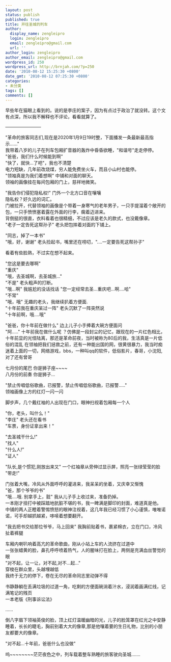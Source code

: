 ```yaml
---
layout: post
status: publish
published: true
title: 开往圣城的列车
author:
  display_name: zengleipro
  login: zengleipro
  email: zengleipro@gmail.com
  url: ''
author_login: zengleipro
author_email: zengleipro@gmail.com
wordpress_id: 250
wordpress_url: http://brnjah.com/?p=250
date: '2010-08-12 15:25:30 +0800'
date_gmt: '2010-08-12 07:25:30 +0800'
categories:
- 未分类
tags: []
comments: []
---
```

<p>早些年在猫眼上看到的。说的是李庄的案子，因为有点过于政治了就没转。这个文有点深，所以我不解释也不评论，看看就算了。</p>
<p>&mdash;&mdash;&mdash;&mdash;&mdash;&mdash;&mdash;&mdash;</p>
<p>"革命的旅客同志们,现在是2020年1月9日19时整，下面播发一条最新最高指示......"<br />
我带着八岁的儿子在列车包厢扩音器的轰炸中昏昏欲睡，"和谐号"走走停停。<br />
"爸爸，我们什么时候能到啊&rdquo;<br />
"快了，就快...了吧"，我也不清楚<br />
电力短缺，几年前改烧煤，穷人能免费坐火车，而且小山村也能停。<br />
"领袖真是为我们着想啊" 中铺和对面的聊天。<br />
领袖的画像挂在每间包厢的门上，慈祥地微笑。</p>
<p>"我告你们侵犯隐私权!" 门外一个北方口音在嚷嚷<br />
隐私权？好久远的词汇。<br />
门被拉开，代替领袖的画像是个带着一身寒气的老年男子，一只手提溜着个敞开的包，一只手愤愤塞着露在外面的行李，瘸着迈进来。<br />
背倒挺的很直，衣料看着也很精细，不过应该是老久的款式，也没戴像章。<br />
"老子一定告死这帮孙子" 老头把包摔着对面的下铺上。</p>
<p>"同志，掉了一本书"<br />
"哦，好，谢谢" 老头捡起书，嘴里还在唠叨，"....一定要告死这帮孙子"</p>
<p>看着有些脸熟，不过实在想不起来。</p>
<p>"您这是要去哪啊"<br />
"重庆"<br />
"哦，去圣城啊，去圣城旅..."<br />
"不是" 老头粗声的打断。<br />
"哦...啊" 我尴尬的没话找话 "您一定经常去圣...重庆吧...啊....哈"<br />
"不常"<br />
"哦，哦" 无趣的老头，我继续扒着方便面.<br />
"十年前我在重庆呆过一阵" 老头沉默了一阵突然说<br />
"十年前啊，哦....哦"</p>
<p>"爸爸，你十年前在做什么" 边上儿子小手捧着大碗方便面问<br />
"阿....." 十年前我在做什么呢 ？仿佛是一段封尘的记忆，跟现在的一片红色相比，十年前显的光怪陆离，那还是革命前夜，当时被称为80后的我，生活真是一片低俗的混乱 在领袖把我们拯救之前，还有一种能出国的网，很黄很暴力，我当时痴迷着上面的一切，网络游戏，bbs，一种叫qq的软件，低俗影片，春哥，小沈阳,对了还有曾哥</p>
<p>七月份的尾巴 你是狮子座~~~~<br />
八月份的前奏 你是狮子...</p>
<p>"禁止传唱低俗歌曲，已报警，禁止传唱低俗歌曲，已报警....."<br />
领袖画像上方的红灯一闪一闪</p>
<p>脚步声，几个戴红袖的人出现在门口，眼神扫视着包厢每一个人</p>
<p>"你，老头，叫什么！"<br />
"李庄" 老头还在看书<br />
"车票，身份证拿出来！"</p>
<p>"去圣城干什么!"<br />
"找人"<br />
"什么人!"<br />
"证人"</p>
<p>"队长,是个惯犯,刚放出来又" 一个红袖章从旁伸过显示屏，照亮一张绿莹莹的脸<br />
"带走!"</p>
<p>门张着大嘴，冷风从外面呼呼的灌进来，我呆呆的坐着，又庆幸又惭愧<br />
"爸，那个爷爷的书"<br />
"哦....哦. 别拿手上，脏" 我从儿子手上收过来，准备扔掉。<br />
一本刚才扭打中被踩踏地肮脏不堪的书，我一睥满是脚印的封面，难道真是他。<br />
中铺的两人正瞪着警惕愤怒的眼神注视着，这几年我已经习惯了小心谨慎，唯唯诺诺，可手却越抓越紧，哆嗦着想要翻开。</p>
<p>"我去把书交给那位爷爷，马上回来" 我胸前贴着书，裹紧棉衣，立在门口，冷风扯着裤腿</p>
<p>车厢内喇叭响着高亢的革命歌曲，刚从小站上车的人流挤在过道中<br />
一张张蜡黄的脸，鼻孔呼呼喷着热气，人的腥味打在脸上，两侧是充满血丝警觉的眼<br />
"对不起，让一让，对不起,对不...起..."<br />
穿梭在群众里，头越埋越低<br />
我终于无力的停下，卷在无尽的革命同志里动弹不得</p>
<p>书静静躺在丢满垃圾的过道一角，吃剩的方便面碗淌着汁水，浸润着画满红线，记满笔记的残页<br />
一本老版《刑事诉讼法》</p>
<p>......</p>
<p>倒八字眉下领袖英俊的脸，顶上红灯温暖幽暗的光，儿子的脸笼罩在红光之中安静睡着，长长的睫毛，胸前别着大大的像章,那是他嚷着要的生日礼物，比别的小朋友都要大的像章。</p>
<p>"对不起...十年前，爸爸什么也没做"</p>
<p>呜~~~~~~~~茫茫夜色之中，列车载着整车熟睡的旅客驶向圣城.......</p>
